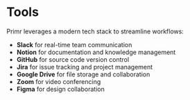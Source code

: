 # Tools

Primr leverages a modern tech stack to streamline workflows:

- **Slack** for real-time team communication
- **Notion** for documentation and knowledge management
- **GitHub** for source code version control
- **Jira** for issue tracking and project management
- **Google Drive** for file storage and collaboration
- **Zoom** for video conferencing
- **Figma** for design collaboration
